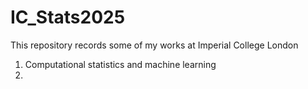 # IC_Stats2025
This repository records some of my works at Imperial College London
1. Computational statistics and machine learning
2. 
